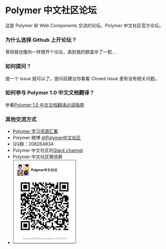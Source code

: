 # Polymer 中文社区论坛
这是 Polymer 和 Web Components 交流的论坛。Polymer 中文社区官方论坛。

### 为什么选择 Github 上开论坛？
曾经我也像你一样想开个论坛，直到我的膝盖中了一箭...

### 如何提问？
提一个 issue 就可以了。提问前建议你看看 Closed issue 里有没有相关问题。

### 如何参与 Polymer 1.0 中文文档翻译？
参看[Polymer 1.0 中文文档翻译必读指南](https://github.com/unbug/docs/blob/zh1.0.0/CONTRIBUTING-ZH.md)

### 其他交流方式
 - [Polymer 学习资源汇集](https://github.com/unbug/Polymer-notes)
 - Polymer 微博 [@Polymer中文社区](http://weibo.com/u/3631834213?from=profile&wvr=5&loc=infdomain)
 - QQ群：208264834
 - Polymer 中文社区的[Slack channel](https://polymer-cn.herokuapp.com/)
 - Polymer 中文社区微信群
 - ![wechat](https://github.com/unbug/polymer-cn/blob/master/wechat.jpg)
